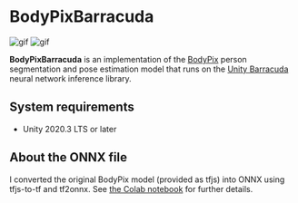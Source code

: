 BodyPixBarracuda
================

![gif](https://user-images.githubusercontent.com/343936/126066328-9bb01b01-d16f-4a38-8b7e-fb463bd0aac2.gif)
![gif](https://user-images.githubusercontent.com/343936/126066334-c8d7ea3f-a1b2-49c0-b094-cf55d8f80610.gif)

**BodyPixBarracuda** is an implementation of the [BodyPix] person segmentation and pose estimation model
that runs on the [Unity Barracuda] neural network inference library.

[BodyPix]: https://blog.tensorflow.org/2019/11/updated-bodypix-2.html
[Unity Barracuda]: https://docs.unity3d.com/Packages/com.unity.barracuda@latest

System requirements
-------------------

- Unity 2020.3 LTS or later

About the ONNX file
-------------------

I converted the original BodyPix model (provided as tfjs) into ONNX using tfjs-to-tf and tf2onnx.
See [the Colab notebook] for further details.

[tfjs-to-tf]: https://github.com/patlevin/tfjs-to-tf
[tf2onnx]: https://github.com/onnx/tensorflow-onnx
[the Colab notebook]:
  https://colab.research.google.com/drive/1ikOMoqOX7TSBNId0lGaQ_kIyDF2GV3M3?usp=sharing
